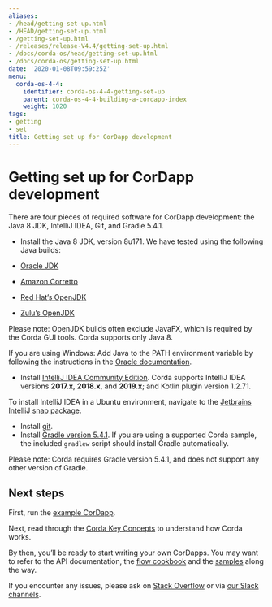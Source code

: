 ```yaml
---
aliases:
- /head/getting-set-up.html
- /HEAD/getting-set-up.html
- /getting-set-up.html
- /releases/release-V4.4/getting-set-up.html
- /docs/corda-os/head/getting-set-up.html
- /docs/corda-os/getting-set-up.html
date: '2020-01-08T09:59:25Z'
menu:
  corda-os-4-4:
    identifier: corda-os-4-4-getting-set-up
    parent: corda-os-4-4-building-a-cordapp-index
    weight: 1020
tags:
- getting
- set
title: Getting set up for CorDapp development
---
```



# Getting set up for CorDapp development

There are four pieces of required software for CorDapp development: the Java 8 JDK, IntelliJ IDEA, Git, and Gradle 5.4.1.


* Install the Java 8 JDK, version 8u171. We have tested using the following Java builds:



* [Oracle JDK](https://www.oracle.com/technetwork/java/javase/downloads/jdk8-downloads-2133151.html)
* [Amazon Corretto](https://aws.amazon.com/corretto/)
* [Red Hat’s OpenJDK](https://developers.redhat.com/products/openjdk/overview/)
* [Zulu’s OpenJDK](https://www.azul.com/)

Please note: OpenJDK builds often exclude JavaFX, which is required by the Corda GUI tools. Corda supports only Java 8.

If you are using Windows: Add Java to the PATH environment variable by following the instructions in the [Oracle documentation](https://docs.oracle.com/javase/7/docs/webnotes/install/windows/jdk-installation-windows.html#path).



* Install [IntelliJ IDEA Community Edition](https://www.jetbrains.com/idea/). Corda supports IntelliJ IDEA versions **2017.x**, **2018.x**, and **2019.x**; and Kotlin plugin version 1.2.71.


To install IntelliJ IDEA in a Ubuntu environment, navigate to the [Jetbrains IntelliJ snap package](https://snapcraft.io/intellij-idea-community).



* Install [git](https://git-scm.com/).
* Install [Gradle version 5.4.1](https://gradle.org/install/). If you are using a supported Corda sample, the included `gradlew` script should install Gradle automatically.


Please note: Corda requires Gradle version 5.4.1, and does not support any other version of Gradle.



## Next steps

First, run the [example CorDapp](tutorial-cordapp.md).

Next, read through the [Corda Key Concepts](key-concepts.md) to understand how Corda works.

By then, you’ll be ready to start writing your own CorDapps. You may want to refer to the
API documentation, the [flow cookbook](flow-cookbook.md) and the
[samples](https://www.corda.net/samples/) along the way.

If you encounter any issues, please ask on [Stack Overflow](https://stackoverflow.com/questions/tagged/corda) or via [our Slack channels](http://slack.corda.net/).
